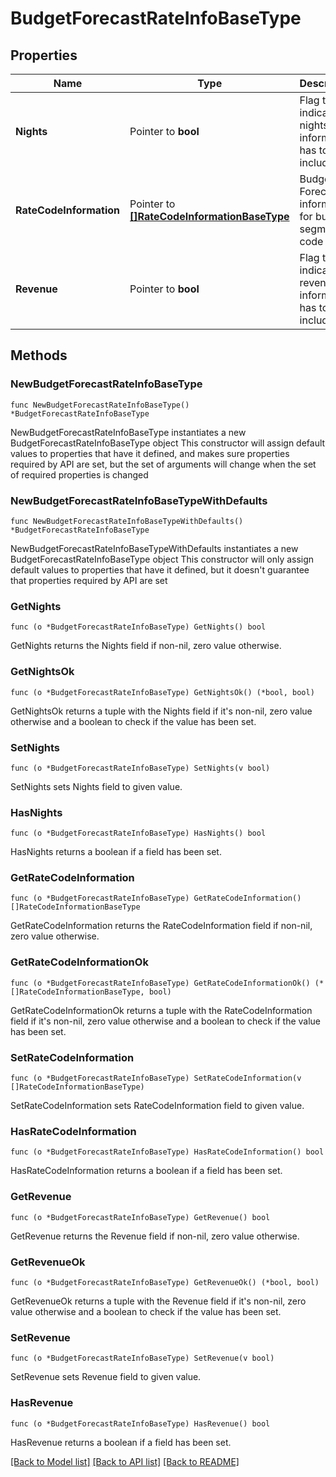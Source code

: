 # BudgetForecastRateInfoBaseType

## Properties

Name | Type | Description | Notes
------------ | ------------- | ------------- | -------------
**Nights** | Pointer to **bool** | Flag to indicate if nights information has to be included. | [optional] 
**RateCodeInformation** | Pointer to [**[]RateCodeInformationBaseType**](RateCodeInformationBaseType.md) | Budget Forecast information for budget segment code . | [optional] 
**Revenue** | Pointer to **bool** | Flag to indicate if revenue information has to be included. | [optional] 

## Methods

### NewBudgetForecastRateInfoBaseType

`func NewBudgetForecastRateInfoBaseType() *BudgetForecastRateInfoBaseType`

NewBudgetForecastRateInfoBaseType instantiates a new BudgetForecastRateInfoBaseType object
This constructor will assign default values to properties that have it defined,
and makes sure properties required by API are set, but the set of arguments
will change when the set of required properties is changed

### NewBudgetForecastRateInfoBaseTypeWithDefaults

`func NewBudgetForecastRateInfoBaseTypeWithDefaults() *BudgetForecastRateInfoBaseType`

NewBudgetForecastRateInfoBaseTypeWithDefaults instantiates a new BudgetForecastRateInfoBaseType object
This constructor will only assign default values to properties that have it defined,
but it doesn't guarantee that properties required by API are set

### GetNights

`func (o *BudgetForecastRateInfoBaseType) GetNights() bool`

GetNights returns the Nights field if non-nil, zero value otherwise.

### GetNightsOk

`func (o *BudgetForecastRateInfoBaseType) GetNightsOk() (*bool, bool)`

GetNightsOk returns a tuple with the Nights field if it's non-nil, zero value otherwise
and a boolean to check if the value has been set.

### SetNights

`func (o *BudgetForecastRateInfoBaseType) SetNights(v bool)`

SetNights sets Nights field to given value.

### HasNights

`func (o *BudgetForecastRateInfoBaseType) HasNights() bool`

HasNights returns a boolean if a field has been set.

### GetRateCodeInformation

`func (o *BudgetForecastRateInfoBaseType) GetRateCodeInformation() []RateCodeInformationBaseType`

GetRateCodeInformation returns the RateCodeInformation field if non-nil, zero value otherwise.

### GetRateCodeInformationOk

`func (o *BudgetForecastRateInfoBaseType) GetRateCodeInformationOk() (*[]RateCodeInformationBaseType, bool)`

GetRateCodeInformationOk returns a tuple with the RateCodeInformation field if it's non-nil, zero value otherwise
and a boolean to check if the value has been set.

### SetRateCodeInformation

`func (o *BudgetForecastRateInfoBaseType) SetRateCodeInformation(v []RateCodeInformationBaseType)`

SetRateCodeInformation sets RateCodeInformation field to given value.

### HasRateCodeInformation

`func (o *BudgetForecastRateInfoBaseType) HasRateCodeInformation() bool`

HasRateCodeInformation returns a boolean if a field has been set.

### GetRevenue

`func (o *BudgetForecastRateInfoBaseType) GetRevenue() bool`

GetRevenue returns the Revenue field if non-nil, zero value otherwise.

### GetRevenueOk

`func (o *BudgetForecastRateInfoBaseType) GetRevenueOk() (*bool, bool)`

GetRevenueOk returns a tuple with the Revenue field if it's non-nil, zero value otherwise
and a boolean to check if the value has been set.

### SetRevenue

`func (o *BudgetForecastRateInfoBaseType) SetRevenue(v bool)`

SetRevenue sets Revenue field to given value.

### HasRevenue

`func (o *BudgetForecastRateInfoBaseType) HasRevenue() bool`

HasRevenue returns a boolean if a field has been set.


[[Back to Model list]](../README.md#documentation-for-models) [[Back to API list]](../README.md#documentation-for-api-endpoints) [[Back to README]](../README.md)



